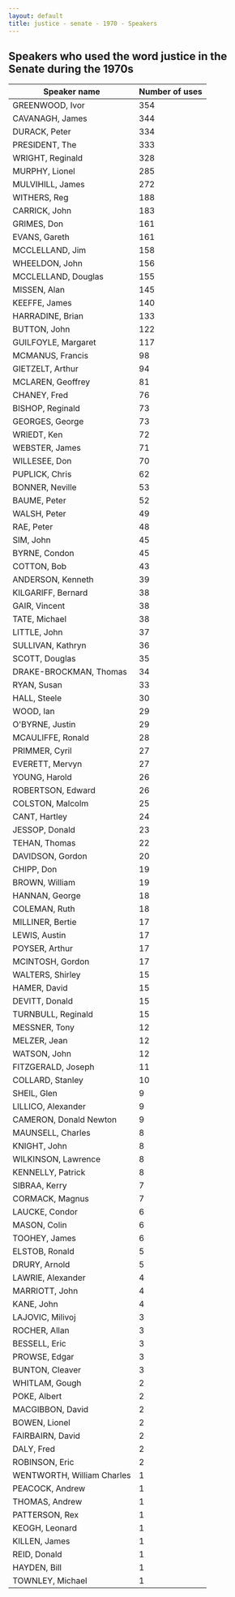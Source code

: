 ```yaml
---
layout: default
title: justice - senate - 1970 - Speakers
---
```

## Speakers who used the word **justice** in the Senate during the 1970s

| Speaker name | Number of uses |
|--------------|----------------|
|GREENWOOD, Ivor|354|
|CAVANAGH, James|344|
|DURACK, Peter|334|
|PRESIDENT, The|333|
|WRIGHT, Reginald|328|
|MURPHY, Lionel|285|
|MULVIHILL, James|272|
|WITHERS, Reg|188|
|CARRICK, John|183|
|GRIMES, Don|161|
|EVANS, Gareth|161|
|MCCLELLAND, Jim|158|
|WHEELDON, John|156|
|MCCLELLAND, Douglas|155|
|MISSEN, Alan|145|
|KEEFFE, James|140|
|HARRADINE, Brian|133|
|BUTTON, John|122|
|GUILFOYLE, Margaret|117|
|MCMANUS, Francis|98|
|GIETZELT, Arthur|94|
|MCLAREN, Geoffrey|81|
|CHANEY, Fred|76|
|BISHOP, Reginald|73|
|GEORGES, George|73|
|WRIEDT, Ken|72|
|WEBSTER, James|71|
|WILLESEE, Don|70|
|PUPLICK, Chris|62|
|BONNER, Neville|53|
|BAUME, Peter|52|
|WALSH, Peter|49|
|RAE, Peter|48|
|SIM, John|45|
|BYRNE, Condon|45|
|COTTON, Bob|43|
|ANDERSON, Kenneth|39|
|KILGARIFF, Bernard|38|
|GAIR, Vincent|38|
|TATE, Michael|38|
|LITTLE, John|37|
|SULLIVAN, Kathryn|36|
|SCOTT, Douglas|35|
|DRAKE-BROCKMAN, Thomas|34|
|RYAN, Susan|33|
|HALL, Steele|30|
|WOOD, Ian|29|
|O'BYRNE, Justin|29|
|MCAULIFFE, Ronald|28|
|PRIMMER, Cyril|27|
|EVERETT, Mervyn|27|
|YOUNG, Harold|26|
|ROBERTSON, Edward|26|
|COLSTON, Malcolm|25|
|CANT, Hartley|24|
|JESSOP, Donald|23|
|TEHAN, Thomas|22|
|DAVIDSON, Gordon|20|
|CHIPP, Don|19|
|BROWN, William|19|
|HANNAN, George|18|
|COLEMAN, Ruth|18|
|MILLINER, Bertie|17|
|LEWIS, Austin|17|
|POYSER, Arthur|17|
|MCINTOSH, Gordon|17|
|WALTERS, Shirley|15|
|HAMER, David|15|
|DEVITT, Donald|15|
|TURNBULL, Reginald|15|
|MESSNER, Tony|12|
|MELZER, Jean|12|
|WATSON, John|12|
|FITZGERALD, Joseph|11|
|COLLARD, Stanley|10|
|SHEIL, Glen|9|
|LILLICO, Alexander|9|
|CAMERON, Donald Newton|9|
|MAUNSELL, Charles|8|
|KNIGHT, John|8|
|WILKINSON, Lawrence|8|
|KENNELLY, Patrick|8|
|SIBRAA, Kerry|7|
|CORMACK, Magnus|7|
|LAUCKE, Condor|6|
|MASON, Colin|6|
|TOOHEY, James|6|
|ELSTOB, Ronald|5|
|DRURY, Arnold|5|
|LAWRIE, Alexander|4|
|MARRIOTT, John|4|
|KANE, John|4|
|LAJOVIC, Milivoj|3|
|ROCHER, Allan|3|
|BESSELL, Eric|3|
|PROWSE, Edgar|3|
|BUNTON, Cleaver|3|
|WHITLAM, Gough|2|
|POKE, Albert|2|
|MACGIBBON, David|2|
|BOWEN, Lionel|2|
|FAIRBAIRN, David|2|
|DALY, Fred|2|
|ROBINSON, Eric|2|
|WENTWORTH, William Charles|1|
|PEACOCK, Andrew|1|
|THOMAS, Andrew|1|
|PATTERSON, Rex|1|
|KEOGH, Leonard|1|
|KILLEN, James|1|
|REID, Donald|1|
|HAYDEN, Bill|1|
|TOWNLEY, Michael|1|
